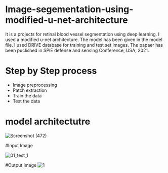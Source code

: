 # Image-segementation-using-modified-u-net-architecture
It is a projects for retinal blood vessel segmentation using deep learning. I used a modified u-net architecture. The model has been given in the model file. I used DRIVE database for training and test set images. The papaer has been puclished in SPIE defense and sensing Conference, USA, 2021.
# Step by Step process
* Image preprocessing
* Patch extraction
* Train the data
* Test the data
# model architectutre
![Screenshot (472)](https://user-images.githubusercontent.com/60895200/111334465-95d9b080-8641-11eb-9cb5-ad7f10ebeb4f.png)


#Input Image

![01_test_1](https://user-images.githubusercontent.com/60895200/111335112-1dbfba80-8642-11eb-94be-d826f48b3f38.gif)

#Output Image
![1](https://user-images.githubusercontent.com/60895200/111334734-d1747a80-8641-11eb-97a5-8d5edc363227.png)
